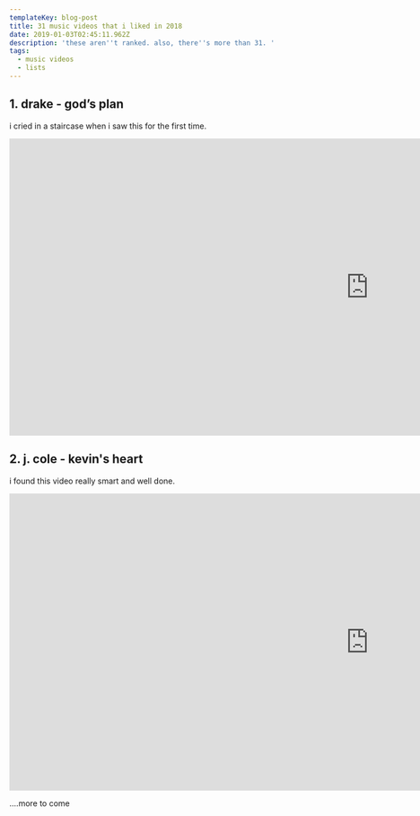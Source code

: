 ```yaml
---
templateKey: blog-post
title: 31 music videos that i liked in 2018
date: 2019-01-03T02:45:11.962Z
description: 'these aren''t ranked. also, there''s more than 31. '
tags:
  - music videos
  - lists
---
```

## 1. drake - god’s plan

i cried in a staircase when i saw this for the first time.

<iframe width="1279" height="529" src="https://www.youtube.com/embed/xpVfcZ0ZcFM" frameborder="0" allow="accelerometer; autoplay; encrypted-media; gyroscope; picture-in-picture" allowfullscreen></iframe>

## 2. j. cole - kevin's heart

i found this video really smart and well done. 

<iframe width="1279" height="529" src="https://www.youtube.com/embed/ufynqs_COF4" frameborder="0" allow="accelerometer; autoplay; encrypted-media; gyroscope; picture-in-picture" allowfullscreen></iframe>

....more to come
